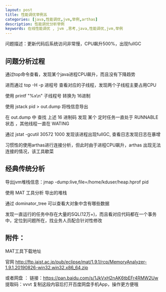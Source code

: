 ```yaml
---
layout: post
title: 性能调优举例五
categories: [java,性能调优,jvm,举例,arthas]
description: 性能调优分析举例
keywords: 在线性能调优 , jvm ,思考,java,性能调优,jvm,举例
---
```


问题描述：更新代码后系统访问非常慢，CPU飙升500%，出现fullGC

## 问题分析过程

通过top命令查看，发现某个java进程CPU飙升，而且没有下降趋势

进而通过 top -H -p 进程号 查看对应的子线程，发现两个子线程主要占用CPU

使用 printf "%x\n" 子线程号  转换为 16进制

使用 jstack pid > out.dump 将栈信息导出

在 out.dump 中 查找 上述 16 进制码 发现 某个 定时任务一直处于 RUNNABLE 状态 ，其他线程一直在 WATING

通过 jstat -gcutil 30572 1000 发现该进程出现fullGC, 查看日志发现日志在暴增

习惯性的使用arthas进行连接分析，但此时由于进程CPU飙升，arthas 出现无法连接的情况，该工具歇菜

## 经典传统分析

导出jvm堆栈信息：jmap -dump:live,file=/home/kduser/heap.hprof pid 

使用 MAT 工具分析 导出的堆栈 

通过 dominator_tree 可以查看大对象中含有哪些数据

发现一直运行的任务中存在大量的SQL(12万+)，而且看对应代码都在一个事务中，定位到问题所在，找业务人员配合针对性修改

## 附件：

MAT工具下载地址

官网
http://ftp.jaist.ac.jp/pub/eclipse/mat/1.9.1/rcp/MemoryAnalyzer-1.9.1.20190826-win32.win32.x86_64.zip

或者网盘 ：
链接：https://pan.baidu.com/s/1JkVxH2nAK6tbEFr4RMW2Uw 
提取码：vvvt 
复制这段内容后打开百度网盘手机App，操作更方便哦